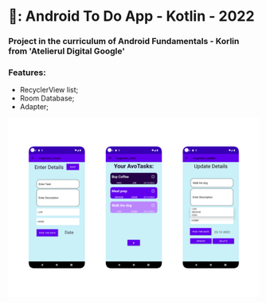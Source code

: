 # 🥑: Android To Do App - Kotlin - 2022 

### Project in the curriculum of Android Fundamentals - Korlin from 'Atelierul Digital Google'

### Features:
- RecyclerView list;
- Room Database;
- Adapter;

![preview](app/src/main/java/com/example/todoapp/img/avoca-do-preview.png)
